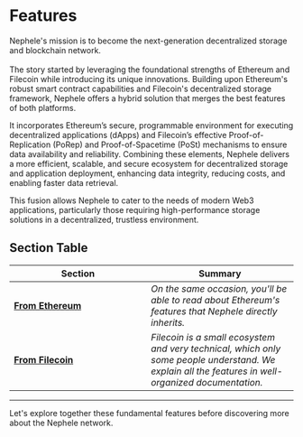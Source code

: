 # Features

Nephele's mission is to become the next-generation decentralized storage and blockchain network.\
\
The story started by leveraging the foundational strengths of Ethereum and Filecoin while introducing its unique innovations. Building upon Ethereum's robust smart contract capabilities and Filecoin's decentralized storage framework, Nephele offers a hybrid solution that merges the best features of both platforms.

It incorporates Ethereum’s secure, programmable environment for executing decentralized applications (dApps) and Filecoin’s effective Proof-of-Replication (PoRep) and Proof-of-Spacetime (PoSt) mechanisms to ensure data availability and reliability. Combining these elements, Nephele delivers a more efficient, scalable, and secure ecosystem for decentralized storage and application deployment, enhancing data integrity, reducing costs, and enabling faster data retrieval.

This fusion allows Nephele to cater to the needs of modern Web3 applications, particularly those requiring high-performance storage solutions in a decentralized, trustless environment.

## Section Table

<table><thead><tr><th width="227">Section</th><th>Summary</th></tr></thead><tbody><tr><td><a href="ethereum-stack-in-nephele/"><strong>From Ethereum</strong></a></td><td><em>On the same occasion, you'll be able to read about Ethereum's features that Nephele directly inherits.</em></td></tr><tr><td><a href="storage-mechanisms/"><strong>From Filecoin</strong></a></td><td><em>Filecoin is a small ecosystem and very technical, which only some people understand. We explain all the features in well-organized documentation.</em></td></tr></tbody></table>

***

Let's explore together these fundamental features before discovering more about the Nephele network.
